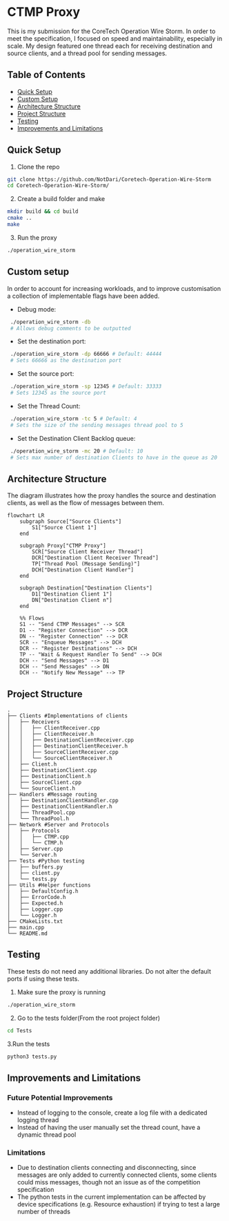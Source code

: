 # CTMP Proxy

This is my submission for the CoreTech Operation Wire Storm. 
In order to meet the specification, I focused on speed and 
maintainability, especially in scale. My design featured one 
thread each for receiving destination and source clients, and a thread pool for sending messages.

## Table of Contents
- [Quick Setup](#quick-setup)
- [Custom Setup](#custom-setup)
- [Architecture Structure](#architecture-structure)
- [Project Structure](#project-structure)
- [Testing](#testing)
- [Improvements and Limitations](#improvements-and-limitations)

## Quick Setup

1. Clone the repo
```bash
git clone https://github.com/NotDari/Coretech-Operation-Wire-Storm
cd Coretech-Operation-Wire-Storm/
```
2. Create a build folder and make
```bash
mkdir build && cd build
cmake ..
make
```
3. Run the proxy
```bash
./operation_wire_storm
```

## Custom setup

In order to account for increasing workloads, and to improve
customisation a collection of implementable flags have been added.

- Debug mode:
```bash
 ./operation_wire_storm -db
 # Allows debug comments to be outputted
```
- Set the destination port:
```bash
 ./operation_wire_storm -dp 66666 # Default: 44444
 # Sets 66666 as the destination port
```

- Set the source port:
```bash
 ./operation_wire_storm -sp 12345 # Default: 33333
 # Sets 12345 as the source port
```
- Set the Thread Count:
```bash
 ./operation_wire_storm -tc 5 # Default: 4
 # Sets the size of the sending messages thread pool to 5
```

- Set the Destination Client Backlog queue:
```bash
 ./operation_wire_storm -mc 20 # Default: 10
 # Sets max number of destination Clients to have in the queue as 20
```

## Architecture Structure

The diagram illustrates how the proxy handles the source and destination clients,
as well as the flow of messages between them.

```mermaid
flowchart LR
    subgraph Source["Source Clients"]
        S1["Source Client 1"]
    end

    subgraph Proxy["CTMP Proxy"]
        SCR["Source Client Receiver Thread"]
        DCR["Destination Client Receiver Thread"]
        TP["Thread Pool (Message Sending)"]
        DCH["Destination Client Handler"]
    end

    subgraph Destination["Destination Clients"]
        D1["Destination Client 1"]
        DN["Destination Client n"]
    end

    %% Flows
    S1 -- "Send CTMP Messages" --> SCR
    D1 -- "Register Connection" --> DCR
    DN -- "Register Connection" --> DCR
    SCR -- "Enqueue Messages" --> DCH
    DCR -- "Register Destinations" --> DCH
    TP -- "Wait & Request Handler To Send" --> DCH
    DCH -- "Send Messages" --> D1
    DCH -- "Send Messages" --> DN
    DCH -- "Notify New Message" --> TP

```

## Project Structure
```
.
├── Clients #Implementations of clients
│   ├── Receivers
│   │   ├── ClientReceiver.cpp
│   │   ├── ClientReceiver.h
│   │   ├── DestinationClientReceiver.cpp
│   │   ├── DestinationClientReceiver.h
│   │   ├── SourceClientReceiver.cpp
│   │   └── SourceClientReceiver.h
│   ├── Client.h         
│   ├── DestinationClient.cpp
│   ├── DestinationClient.h
│   ├── SourceClient.cpp
│   └── SourceClient.h
├── Handlers #Message routing
│   ├── DestinationClientHandler.cpp          
│   ├── DestinationClientHandler.h
│   ├── ThreadPool.cpp
│   └── ThreadPool.h    
├── Network #Server and Protocols
│   ├── Protocols
│   │   ├── CTMP.cpp
│   │   └── CTMP.h
│   ├── Server.cpp          
│   └── Server.h
├── Tests #Python testing
│   ├── buffers.py          
│   ├── client.py
│   └── tests.py
├── Utils #Helper functions
│   ├── DefaultConfig.h          
│   ├── ErrorCode.h
│   ├── Expected.h
│   ├── Logger.cpp
│   └── Logger.h
├── CMakeLists.txt
├── main.cpp
└── README.md
```

## Testing

These tests do not need any additional libraries. 
Do not alter the default ports if using these tests.

1. Make sure the proxy is running
```bash 
./operation_wire_storm
```
2. Go to the tests folder(From the root project folder)
```bash
cd Tests
```
3.Run the tests
```bash
python3 tests.py
```

## Improvements and Limitations

### Future Potential Improvements
- Instead of logging to the console, create a log file 
with a dedicated logging thread
- Instead of having the user manually set the thread count,
have a dynamic thread pool


### Limitations
- Due to destination clients connecting and disconnecting,
since messages are only added to currently connected clients,
some clients could miss messages, though not an issue as of the
competition specification
- The python tests in the current implementation can be affected by 
device specifications (e.g. Resource exhaustion) if trying to test a large number of threads



